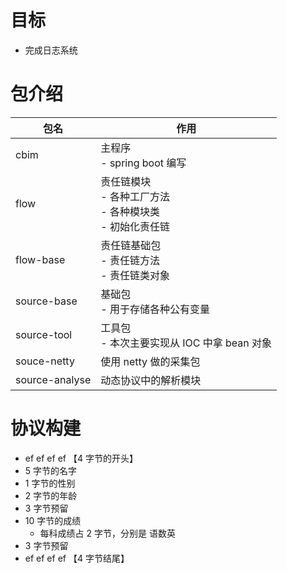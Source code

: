# 目标

- 完成日志系统

# 包介绍

| 包名             | 作用                                             |
|----------------|------------------------------------------------|
| cbim           | 主程序<br/> - spring boot 编写                      |
| flow           | 责任链模块<br/> - 各种工厂方法<br/> - 各种模块类<br/> - 初始化责任链 |
| flow-base      | 责任链基础包<br/> - 责任链方法<br/> - 责任链类对象              |
| source-base    | 基础包<br/> - 用于存储各种公有变量                          |
| source-tool    | 工具包<br/> - 本次主要实现从 IOC 中拿 bean 对象              |
| souce-netty    | 使用 netty 做的采集包                                 |
| source-analyse | 动态协议中的解析模块                                     |

# 协议构建

- ef ef ef ef 【4 字节的开头】
- 5 字节的名字
- 1 字节的性别
- 2 字节的年龄
- 3 字节预留
- 10 字节的成绩
    - 每科成绩占 2 字节，分别是 语数英
- 3 字节预留
- ef ef ef ef 【4 字节结尾】